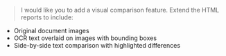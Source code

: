  > I would like you to add a visual comparison feature. Extend the HTML reports to include:
 - Original document images 
 - OCR text overlaid on images with bounding boxes
 - Side-by-side text comparison with highlighted differences  